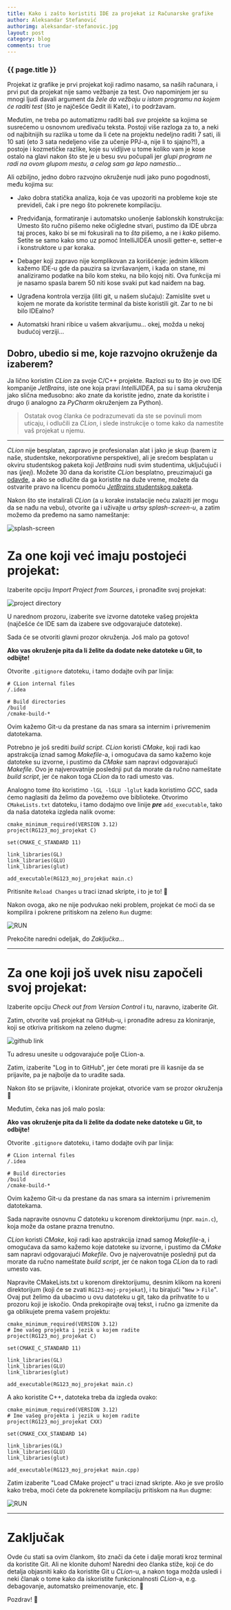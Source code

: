 ```yaml
---
title: Kako i zašto koristiti IDE za projekat iz Računarske grafike
author: Aleksandar Stefanović
authorimg: aleksandar-stefanovic.jpg
layout: post
category: blog
comments: true
---
```

### {{ page.title }}

Projekat iz grafike je prvi projekat koji radimo nasamo, sa naših računara,
i prvi put da projekat nije samo vežbanje za test. Ovo napominjem jer su mnogi
ljudi davali argument da *žele da vežbaju u istom programu na kojem će raditi
test* (što je najčešće Gedit ili Kate), i to podržavam.

Međutim, ne treba po automatizmu raditi baš *sve* projekte sa kojima se 
susrećemo u osnovnom uređivaču teksta. Postoji više razloga za to, a neki od
najbitnijih su razlika u tome da li ćete na projektu nedeljno raditi 7 sati,
ili 10 sati (eto 3 sata nedeljeno više za učenje PPJ-a, nije li to sjajno?!),
a postoje i kozmetičke razlike, koje su vidljive u tome koliko vam je kose
ostalo na glavi nakon što ste je u besu svu počupali jer *glupi program ne radi
na ovom glupom mestu, a celog sam ga lepo namestio*...

Ali ozbiljno, jedno dobro razvojno okruženje nudi jako puno pogodnosti, 
među kojima su:

 * Jako dobra statička analiza, koja će vas upozoriti na probleme koje ste
prevideli, čak i pre nego što pokrenete kompilaciju.

 * Predviđanja, formatiranje i automatsko unošenje šablonskih konstrukcija:
Umesto što ručno pišemo neke očigledne stvari, pustimo da IDE ubrza taj proces,
kako bi se mi fokusirali na to *šta* pišemo, a ne i *kako* pišemo. Setite se samo kako
smo uz pomoć IntelliJIDEA unosili getter-e, setter-e i konstruktore u par koraka.

 * Debager koji zapravo nije komplikovan za korišćenje: jednim klikom 
kažemo IDE-u gde da pauzira sa izvršavanjem, i kada on stane, mi 
analiziramo podatke na bilo kom steku, na bilo kojoj niti. Ova funkcija mi je
nasamo spasla barem 50 niti kose svaki put kad naiđem na bag.

 * Ugrađena kontrola verzija (iliti git, u našem slučaju): Zamislite svet u
kojem ne morate da koristite terminal da biste koristili git. Zar to ne bi bilo
IDEalno?

* Automatski hrani ribice u vašem akvarijumu... okej, možda u nekoj budućoj verziji...

## Dobro, ubedio si me, koje razvojno okruženje da izaberem?

Ja lično koristim *CLion* za svoje C/C++ projekte. Razlozi su to što je ovo IDE
kompanije *JetBrains*, iste one koja pravi *IntelliJIDEA*, pa su i sama
okruženja jako slična međusobno: ako znate da koristite jedno, znate da
koristite i drugo (i analogno za *PyCharm* okruženjem za Python).

> Ostatak ovog članka će podrazumevati da ste se povinuli mom uticaju, i
odlučili za *CLion*, i slede instrukcije o tome kako da namestite vaš projekat
u njemu.

***

*CLion* nije besplatan, zapravo je profesionalan alat i jako je skup (barem
iz naše, studentske, nekorporativne perspektive), ali je srećom besplatan u
okviru studentskog paketa koji *JetBrains* nudi svim studentima, uključujući i
nas (*jeej*). Možete 30 dana da koristite *CLion* besplatno, preuzimajući ga
[odavde](https://www.jetbrains.com/clion/), a ako se odlučite da ga koristite na duže vreme,
možete da ostvarite pravo na licencu pomoću [*JetBrains*
studentskog paketa](https://www.jetbrains.com/student/).

Nakon što ste instalirali *CLion* (a u korake instalacije neću zalaziti jer mogu da se nađu na
vebu), otvorite ga i uživajte u *artsy 
splash-screen-u*, a zatim možemo da pređemo na samo nameštanje:

![splash-screen]({{site.baseurl}}/assets/img/blog/2018-12-04-clion-aleksandar-stefanovic/splash.png)


# Za one koji već imaju postojeći projekat:

Izaberite opciju *Import Project from Sources*, i pronađite svoj projekat:

![project directory]({{site.baseurl}}/assets/img/blog/2018-12-04-clion-aleksandar-stefanovic/project_directory.png)

U narednom prozoru, izaberite sve izvorne datoteke vašeg projekta (najčešće će IDE sam da izabere
sve odgovarajuće datoteke).

Sada će se otvoriti glavni prozor okruženja. Još malo pa gotovo!

**Ako vas okruženje pita da li želite da dodate neke datoteke u Git, to odbijte!**

Otvorite `.gitignore` datoteku, i tamo dodajte ovih par linija:

```
# CLion internal files
/.idea

# Build directories
/build
/cmake-build-*
```

Ovim kažemo Git-u da prestane da nas smara sa internim i privremenim datotekama.

Potrebno je još srediti *build script*. *CLion* koristi *CMake*, koji radi kao
apstrakcija iznad samog *Makefile*-a, i omogućava da samo kažemo koje datoteke
su izvorne, i pustimo da *CMake* sam napravi odgovarajući *Makefile*. Ovo je najverovatnije poslednji put
da morate da ručno nameštate *build script*, jer će nakon toga *CLion* da to radi umesto vas.

Analogno tome što koristimo `-lGL -lGLU -lglut` kada koristimo *GCC*, sada ćemo
naglasiti da želimo da povežemo ove biblioteke. Otvorimo `CMakeLists.txt`
datoteku, i tamo dodajmo ove linije ***pre*** `add_executable`, tako da naša datoteka izgleda
nalik ovome:

```
cmake_minimum_required(VERSION 3.12)
project(RG123_moj_projekat C)

set(CMAKE_C_STANDARD 11)

link_libraries(GL)
link_libraries(GLU)
link_libraries(glut)

add_executable(RG123_moj_projekat main.c)
```

Pritisnite `Reload Changes` u traci iznad skripte, i to je to! 🎉

Nakon ovoga, ako ne nije podvukao neki problem, projekat će moći da se kompilira i pokrene pritiskom
na zeleno `Run` dugme:

![RUN]({{site.baseurl}}/assets/img/blog/2018-12-04-clion-aleksandar-stefanovic/RUN.png)

Prekočite naredni odeljak, do *Zaključka*...

***

# Za one koji još uvek nisu započeli svoj projekat:

Izaberite opciju *Check out from Version Control* i tu, naravno, izaberite *Git*.

Zatim, otvorite vaš projekat na GitHub-u, i pronađite adresu za kloniranje, koji se otkriva
pritiskom na zeleno dugme:

![github link]({{site.baseurl}}/assets/img/blog/2018-12-04-clion-aleksandar-stefanovic/github-link.png)

Tu adresu unesite u odgovarajuće polje CLion-a.

Zatim, izaberite "Log in to GitHub", jer ćete morati pre ili kasnije da se prijavite, pa je
najbolje da to uradite sada.

Nakon što se prijavite, i klonirate projekat, otvoriće vam se prozor okruženja 🎉

Međutim, čeka nas još malo posla:

**Ako vas okruženje pita da li želite da dodate neke datoteke u Git, to odbijte!**

Otvorite `.gitignore` datoteku, i tamo dodajte ovih par linija:

```
# CLion internal files
/.idea

# Build directories
/build
/cmake-build-*
```

Ovim kažemo Git-u da prestane da nas smara sa internim i privremenim datotekama.

Sada napravite osnovnu *C* datoteku u korenom direktorijumu (npr. `main.c`), koja može da ostane
prazna trenutno.

*CLion* koristi *CMake*, koji radi kao
apstrakcija iznad samog *Makefile*-a, i omogućava da samo kažemo koje datoteke
su izvorne, i pustimo da *CMake* sam napravi odgovarajući *Makefile*. Ovo je najverovatnije poslednji put
da morate da ručno nameštate *build script*, jer će nakon toga *CLion* da to radi umesto vas.

Napravite CMakeLists.txt u korenom direktorijumu, desnim klikom na koreni direktorijum (koji će se
zvati `RG123-moj-projekat`), i tu birajući "`New` > `File`". Ovaj put želimo da ubacimo u ovu datoteku u git, tako
da prihvatite to u prozoru koji je iskočio. Onda prekopirajte ovaj tekst, i ručno ga izmenite da ga
oblikujete prema vašem projektu:

```
cmake_minimum_required(VERSION 3.12)
# Ime vašeg projekta i jezik u kojem radite
project(RG123_moj_projekat C)

set(CMAKE_C_STANDARD 11)

link_libraries(GL)
link_libraries(GLU)
link_libraries(glut)
 
add_executable(RG123_moj_projekat main.c)
```

A ako koristite C++, datoteka treba da izgleda ovako:

```
cmake_minimum_required(VERSION 3.12)
# Ime vašeg projekta i jezik u kojem radite
project(RG123_moj_projekat CXX)

set(CMAKE_CXX_STANDARD 14)

link_libraries(GL)
link_libraries(GLU)
link_libraries(glut)

add_executable(RG123_moj_projekat main.cpp)
```


Zatim izaberite "Load CMake project" u traci iznad skripte. Ako je sve prošlo kako treba, moći ćete
da pokrenete kompilaciju pritiskom na `Run` dugme:

![RUN]({{site.baseurl}}/assets/img/blog/2018-12-04-clion-aleksandar-stefanovic/RUN.png)

***

# Zaključak

Ovde ću stati sa ovim člankom, što znači da ćete i dalje morati kroz terminal da koristite Git.
Ali ne klonite duhom! Naredni deo članka stiže, koji će do detalja objasniti kako da koristite
Git u *CLion*-u, a nakon toga možda usledi i neki članak o tome kako da iskoristite funkcionalnosti
*CLion*-a, e.g. debagovanje, automatsko preimenovanje, etc. 🙂

Pozdrav! 👋


